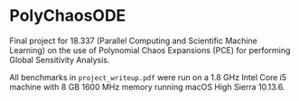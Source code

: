 # PolyChaosODE

Final project for 18.337 (Parallel Computing and Scientific Machine Learning) on the use of Polynomial Chaos Expansions (PCE) for performing Global Sensitivity Analysis.

All benchmarks in `project_writeup.pdf` were run on a 1.8 GHz Intel Core i5 machine with 8 GB 1600 MHz memory running macOS High Sierra 10.13.6.
